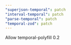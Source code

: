 ```yaml
---
"superjson-temporal": patch
"interval-temporal": patch
"parse-temporal": patch
"temporal-zod": patch
---
```


Allow temporal-polyfill 0.2
